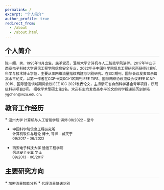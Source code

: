 ```yaml
---
permalink: /
excerpt: "个人简介"
author_profile: true
redirect_from: 
  - /about
  - /about.html
---
```

<style>
.page__content p {
    margin: 0 0 0em;
}
p{
    /*margin: 0;*/
    /*padding: -30;*/
    /*line-height: 15px;*/
}
a{
	color:#7c1313;
}
ul{
    /*margin: 0;*/
    /*padding: -30;*/
    line-height: 15px;
    margin-block-start: 0em;
    margin-block-end: 0em;
}
ul li, ol li {
    margin-bottom: 0.em;
}
h1, h2, h3, h4, h5, h6 {
	padding-bottom: 0.2em;
	margin: 1em 0 0.5em;
	border-bottom: 2px solid #f2f3f3;
}
</style>

<h2>个人简介</h2>
<small> 陈一阁，男，1995年11月出生，民革党员，温州大学计算机与人工智能学院讲师。2017年毕业于西安电子科技大学通信工程学院信息安全专业，2022年于中国科学院信息工程研究所获得计算机科学与技术博士学位，主要从事网络流量指纹构建与识别研究。在SCI期刊、国际会议发表10余篇高水平论文，以第一作者在CCF-A类SCI-1区期刊IEEE TIFS、国际网络协议顶级会议IEEE ICNP 2019、国际通信领域期间会议IEEE ICC 2021发表论文，主持浙江省自然科学基金青年项目，厅局级科研项目2项。</small>  
<small> 招收学术型硕士生2名，欢迎有志向发表高水平论文的同学投递简历到邮箱ygchen@wzu.edu.cn。</small>

<h2>教育工作经历</h2>
* <small> 温州大学 计算机与人工智能学院  
讲师  
08/2022 - 至今</small>

* <small> 中国科学院信息工程研究所  
计算机软件与理论 博士, 导师：臧天宁  
09/2017 - 06/2022</small>

* <small> 西安电子科技大学 通信工程学院  
信息安全专业 学士  
09/2013 - 06/2017</small>

<h2>主要研究方向</h2>
* <small> 加密流量智能分析</small>
* <small> 代理流量快速识别</small>
